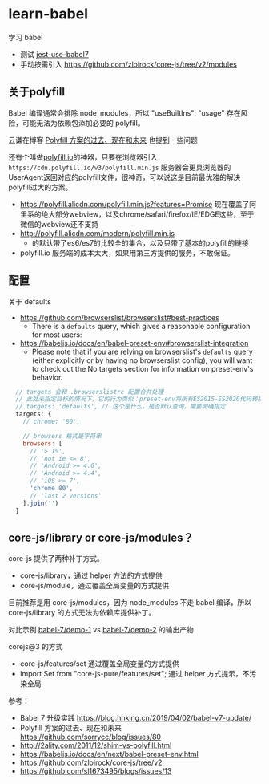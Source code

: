 # learn-babel

学习 babel

- 测试 [jest-use-babel7](https://github.com/cloudyan/jest-use-babel7)
- 手动按需引入 https://github.com/zloirock/core-js/tree/v2/modules

## 关于polyfill

Babel 编译通常会排除 node_modules，所以 "useBuiltIns": "usage" 存在风险，可能无法为依赖包添加必要的 polyfill。

云谦在博客 [Polyfill 方案的过去、现在和未来](https://github.com/sorrycc/blog/issues/80) 也提到一些问题

还有个叫做[polyfill.io](https://polyfill.io/v2/docs/)的神器，只要在浏览器引入 `https://cdn.polyfill.io/v3/polyfill.min.js` 服务器会更具浏览器的UserAgent返回对应的polyfill文件，很神奇，可以说这是目前最优雅的解决polyfill过大的方案。

- https://polyfill.alicdn.com/polyfill.min.js?features=Promise
  现在覆盖了阿里系的绝大部分webview，以及chrome/safari/firefox/IE/EDGE这些，至于微信的webview还不支持
- http://polyfill.alicdn.com/modern/polyfill.min.js
  - 的默认带了es6/es7的比较全的集合，以及只带了基本的polyfill的链接
- polyfill.io 服务端的成本太大，如果用第三方提供的服务，不敢保证。

## 配置

关于 defaults

- https://github.com/browserslist/browserslist#best-practices
  - There is a `defaults` query, which gives a reasonable configuration for most users:
- https://babeljs.io/docs/en/babel-preset-env#browserslist-integration
  - Please note that if you are relying on browserslist's `defaults` query (either explicitly or by having no browserslist config), you will want to check out the No targets section for information on preset-env's behavior.

```js
  // targets 会和 .browserslistrc 配置合并处理
  // 此处未指定目标的情况下，它的行为类似：preset-env将所有ES2015-ES2020代码转换为与ES5兼容。
  // targets: 'defaults', // 这个是什么，是否默认查询，需要明确指定
  targets: {
    // chrome: '80',

    // browsers 格式是字符串
    browsers: [
      // '> 1%',
      // 'not ie <= 8',
      // 'Android >= 4.0',
      // 'Android >= 4.4',
      // 'iOS >= 7',
      'chrome 80',
      // 'last 2 versions'
    ].join('')
  }
```

## core-js/library or core-js/modules？


core-js 提供了两种补丁方式。

- core-js/library，通过 helper 方法的方式提供
- core-js/module，通过覆盖全局变量的方式提供

目前推荐是用 core-js/modules，因为 node_modules 不走 babel 编译，所以 core-js/library 的方式无法为依赖库提供补丁。

对比示例 [babel-7/demo-1](./babel-7/demo-1) vs [babel-7/demo-2](./babel-7/demo-2) 的输出产物

corejs@3 的方式

- core-js/features/set 通过覆盖全局变量的方式提供
- import Set from "core-js-pure/features/set"; 通过 helper 方式提示，不污染全局



参考：

- Babel 7 升级实践 https://blog.hhking.cn/2019/04/02/babel-v7-update/
- Polyfill 方案的过去、现在和未来 https://github.com/sorrycc/blog/issues/80
- http://2ality.com/2011/12/shim-vs-polyfill.html
- https://babeljs.io/docs/en/next/babel-preset-env.html
- https://github.com/zloirock/core-js/tree/v2
- https://github.com/sl1673495/blogs/issues/13
